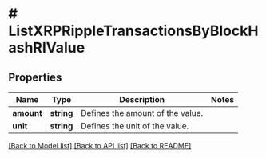 # # ListXRPRippleTransactionsByBlockHashRIValue

## Properties

Name | Type | Description | Notes
------------ | ------------- | ------------- | -------------
**amount** | **string** | Defines the amount of the value. |
**unit** | **string** | Defines the unit of the value. |

[[Back to Model list]](../../README.md#models) [[Back to API list]](../../README.md#endpoints) [[Back to README]](../../README.md)
